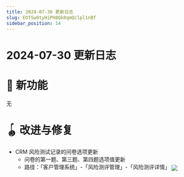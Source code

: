 ```yaml
---
title: 2024-07-30 更新日志
slug: EOfSw0tyHiPH8Qk0qmQclpl1nBf
sidebar_position: 14
---
```



# 2024-07-30 更新日志

# 🎉 新功能

无

# 🪀 改进与修复

- CRM 风险测试记录的问卷选项更新
    - 问卷的第一题、第三题、第四题选项值更新
    - 路径：「客户管理系统」-「风险测评管理」-「风险测评详情」
        <img src="/assets/KZnUbYU30oAYdMxugPSc0cpynyg.png" src-width="3342" src-height="1768" align="center"/>

